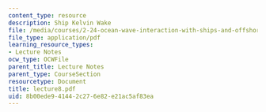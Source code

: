 ```yaml
---
content_type: resource
description: Ship Kelvin Wake
file: /media/courses/2-24-ocean-wave-interaction-with-ships-and-offshore-energy-systems-13-022-spring-2002/8b00ede941442c276e82e21ac5af83ea_lecture8.pdf
file_type: application/pdf
learning_resource_types:
- Lecture Notes
ocw_type: OCWFile
parent_title: Lecture Notes
parent_type: CourseSection
resourcetype: Document
title: lecture8.pdf
uid: 8b00ede9-4144-2c27-6e82-e21ac5af83ea
---
```

